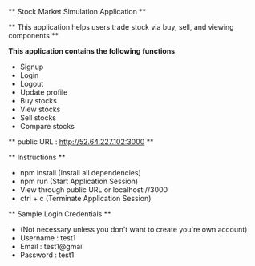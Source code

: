 ** Stock Market Simulation Application **

** This application helps users trade stock via buy, sell, and viewing components **

**This application contains the following functions**

* Signup
* Login
* Logout
* Update profile
* Buy stocks
* View stocks
* Sell stocks
* Compare stocks

** public URL : http://52.64.227.102:3000 **

** Instructions **

* npm install (Install all dependencies)
* npm run (Start Application Session)
* View through public URL or localhost://3000
* ctrl + c (Terminate Application Session)

** Sample Login Credentials **

* (Not necessary unless you don't want to create you're own account)
* Username : test1
* Email : test1@gmail  
* Password : test1